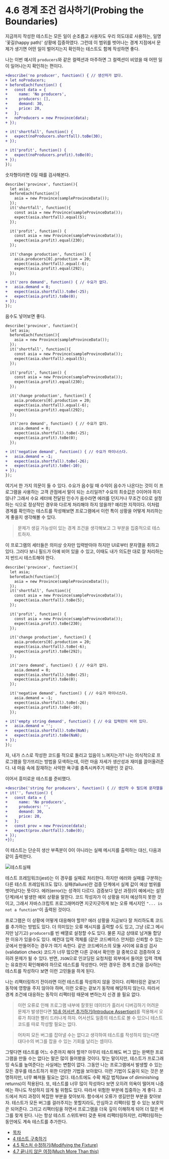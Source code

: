 # 4.6 경계 조건 검사하기(Probing the Boundaries)
지금까지 작성한 테스트는 모든 일이 순조롭고 사용자도 우리 의도대로 사용하는, 일명 '꽃길(happy path)' 상황에 집중하였다. 그런데 이 범위를 벗어나는 경계 지점에서 문제가 생기면 어떤 일이 벌어지는지 확인하는 테스트도 함께 작성하면 좋다.

나는 이번 예시의 `producers`와 같은 컬렉션과 마주하면 그 컬렉션이 비었을 때 어떤 일이 일어나는지 확인하는 편이다.

```diff
+describe('no producer', function() { // 생산자가 없다.
+ let noProducers;
+ beforeEach(function() {
+   const data = {
+     name: 'No producers',
+     producers: [],
+     demand: 30,
+     price: 20,
+   };
+   noProducers = new Province(data);
+ });

+ it('shortfall', function() {
+   expect(noProducers.shortfall).toBe(30);
+ });

+ it('profit', function() {
+   expect(noProducers.profit).toBe(0);
+ });
});
```

숫자형이라면 0일 때를 검사해본다.

```diff
describe('province', function(){
  let asia;
  beforeEach(function(){
    asia = new Province(sampleProvinceData());
  });
  it('shortfall', function(){
    const asia = new Province(sampleProvinceData());
    expect(asia.shortfall).equal(5);
  });

  it('profit', function() {
    const asia = new Province(sampleProvinceData());
    expect(asia.profit).equal(230);
  });

  it('change production', function() {
    asia.producers[0].production = 20;
    expect(asia.shortfall).equal(-6);
    expect(asia.profit).equal(292);
  });

+ it('zero demand', function() { // 수요가 없다.
+   asia.demand = 0;
+   expect(asia.shortfall).toBe(-25);
+   expect(asia.profit).toBe(0);
+ });
});
```

음수도 넣어보면 좋다.

```diff
describe('province', function(){
  let asia;
  beforeEach(function(){
    asia = new Province(sampleProvinceData());
  });
  it('shortfall', function(){
    const asia = new Province(sampleProvinceData());
    expect(asia.shortfall).equal(5);
  });

  it('profit', function() {
    const asia = new Province(sampleProvinceData());
    expect(asia.profit).equal(230);
  });

  it('change production', function() {
    asia.producers[0].production = 20;
    expect(asia.shortfall).equal(-6);
    expect(asia.profit).equal(292);
  });

  it('zero demand', function() { // 수요가 없다.
    asia.demand = 0;
    expect(asia.shortfall).toBe(-25);
    expect(asia.profit).toBe(0);
  });

+ it('negative demand', function() { // 수요가 마이너스다.
+   asia.demand = -1;
+   expect(asia.shortfall).toBe(-26);
+   expect(asia.profit).toBe(-10);
+ });
});
```

여기서 한 가지 의문이 들 수 있다. 수요가 음수일 때 수익이 음수가 나온다는 것이 이 프로그램을 사용하는 고객 관점에서 말이 되는 소리일까? 수요의 최솟값은 0이어야 하지 않나? 그래서 수요 세터에 전달된 인수가 음수라면 에러를 던지거나 무조건 0으로 설정하는 식으로 정상적인 경우와 다르게 처리해야 하지 않을까? 예리한 지적이다. 이처럼 경계를 확인하는 테스트를 작성해보면 프로그램에서 이런 특이 상황을 어떻게 처리하는 게 좋을지 생각해볼 수 있다.

> 문제가 생길 가능성이 있는 경계 조건을 생각해보고 그 부분을 집중적으로 테스트하자.

이 프로그램의 세터들은 의미상 숫자만 입력받아야 하지만 UI로부터 문자열을 취하고 있다. 그러다 보니 필드가 아예 비어 있을 수 있고, 이때도 내가 의도한 대로 잘 처리하는지 반드시 테스트해야 한다.

```diff
describe('province', function(){
  let asia;
  beforeEach(function(){
    asia = new Province(sampleProvinceData());
  });
  it('shortfall', function(){
    const asia = new Province(sampleProvinceData());
    expect(asia.shortfall).toBe(5);
  });

  it('profit', function() {
    const asia = new Province(sampleProvinceData());
    expect(asia.profit).toBe(230);
  });

  it('change production', function() {
    asia.producers[0].production = 20;
    expect(asia.shortfall).toBe(-6);
    expect(asia.profit).toBe(292);
  });

  it('zero demand', function() { // 수요가 없다.
    asia.demand = 0;
    expect(asia.shortfall).toBe(-25);
    expect(asia.profit).toBe(0);
  });

  it('negative demand', function() { // 수요가 마이너스다.
    asia.demand = -1;
    expect(asia.shortfall).toBe(-26);
    expect(asia.profit).toBe(-10);
  });

+ it('empty string demand', function() { // 수요 입력란이 비어 있다.
+   asia.demand = '';
+   expect(asia.shortfall).toBe(NaN);
+   expect(asia.profit).toBe(NaN);
+ });
});
```

자, 내가 스스로 작성한 코드를 적으로 돌리고 있음이 느껴지는가? 나는 의식적으로 프로그램을 망가뜨리는 방법을 모색하는데, 이런 마음 자세가 생산성과 재미를 끌어올려준다. 내 마음 속에 잠재하는 사악한 욕구를 충족시켜주기 때문인 것 같다.

이어서 흥미로운 테스트를 준비했다.

```diff
+describe('string for producers', function() { // 생산자 수 필드에 문자열을 대입한다.
+ it('', function() {
+   const data = {
+     name: 'No producers',
+     producers: '',
+     demand: 30,
+     price: 20,
+   };
+   const prov = new Province(data);
+   expect(prov.shortfall).toBe(0);
+ });
+});
```

이 테스트는 단순히 생산 부족분이 0이 아니라는 실패 메시지를 출력하는 대신, 다음과 같이 출력한다.

![테스트실패](4-6-string-for-producers.png)

테스트 프레임워크(jest)는 이 경우를 실패로 처리한다. 하지만 에러와 실패를 구분하는 다른 테스트 프레임워크도 많다. 실패(failure)란 검증 단계에서 실제 값이 예상 범위를 벗어났다는 뜻이다. 에러(error)는 성격이 다르다. 검증보다 앞선 과정(이 예에서는 설정 단계)에서 발생한 예외 상황을 말한다. 코드 작성자가 이 상황을 미처 예상하지 못한 것이고, 그래서 자바스크립트 프로그래머라면 지긋지긋하게 보는 오류 메시지인 `"... is not a function"`이 출력된 것이다.

프로그램은 이 상황에 어떻게 대응해야 할까? 에러 상황을 지금보다 잘 처리하도록 코드를 추가하는 방법도 있다. 더 의미있는 오류 메시지를 출력할 수도 있고, 그냥 (로그 메시지만 남기고) `producers`를 빈 배열로 설정할 수도 있다. 물론 지금 상태로 남겨둘 합당한 이유가 있을수도 있다. 예컨대 입력 객체를 (같은 코드베이스 안처럼) 신뢰할 수 있는 곳에서 만들어주는 경우가 여기 속한다. 같은 코드베이스의 모듈 사이에 유효성 검사(validation check) 코드가 너무 많으면 다른 곳에서 확인한 걸 중복으로 검증하여 오히려 문제가 될 수 있다. 반면, `JSON`으로 인코딩된 요청처럼 외부에서 들어온 입력 객체는 유효한지 확인해봐야 하므로 테스트를 작성한다. 어떤 경우든 경계 조건을 검사하는 테스트를 작성하다 보면 이런 고민들을 하게 된다.

나는 리팩터링하기 전이라면 이런 테스트를 작성하지 않을 것이다. 리팩터링은 겉보기 동작에 영향을 주지 않아야 하며, 이런 오류는 겉보기 동작에 해당하지 않는다. 따라서 경계 조건에 대응하는 동작이 리팩터링 때문에 변하는지 신경 쓸 필요 없다.

> 이런 오류로 인해 프로그램 내부에 잘못된 데이터가 흘러서 디버깅하기 어려운 문제가 발생한다면 [10.6 어서션 추가하기(Introduce Assertion)](https://github.com/wonder13662/refactoring-v2/blob/writing/chapter10/10-6.md)를 적용해서 오류가 최대한 빨리 드러나게 하자. 어서션도 일종의 테스트로 볼 수 있으니 테스트 코드를 따로 작성할 필요는 없다.

> 어차피 모든 버그를 잡아낼 수는 없다고 생각하여 테스트를 작성하지 않는다면 대다수의 버그를 잡을 수 있는 기회를 날리는 셈이다.

그렇다면 테스트를 어느 수준까지 해야 할까? 아무리 테스트해도 버그 없는 완벽한 프로그램을 만들 수는 없다는 말은 많이 들어봤을 것이다. 맞는 말이지만, 테스트가 프로그래밍 속도를 높여준다는 사실에는 변함이 없다. 그동안 나는 프로그램에서 발생할 수 있는 모든 경우를 테스트하기 위한 다양한 기법을 보아왔다. 이런 기법이 도움이 되는 것은 분명하지만, 너무 빠져들 필요는 없다. 테스트에도 수확 체감 법칙(law of diminishing returns)이 적용된다. 또, 테스트를 너무 많이 작성하다 보면 오히려 의욕이 떨어져 나중에는 하나도 작성하지 않게 될 위험도 있다. 따라서 위험한 부분에 집중하는 게 좋다. 코드에서 처리 과정이 복잡한 부분을 찾아보자. 함수에서 오류가 생길만한 부분을 찾아보자. 테스트가 모든 버그를 걸러주지는 못할지라도, 안심하고 리팩터링 할 수 있는 보호막은 되어준다. 그리고 리팩터링을 하면서 프로그램을 더욱 깊이 이해하게 되어 더 많은 버그를 찾게 된다. 나는 항상 테스트 스위트부터 갖춘 뒤에 리팩터링하지만, 리팩터링하는 동안에도 계속 테스트를 추가한다.

- [목차](https://github.com/wonder13662/refactoring-v2/blob/writing/README.md)
- [4 테스트 구축하기](https://github.com/wonder13662/refactoring-v2/blob/writing/chapter04)
- [4.5 픽스처 수정하기(Modifying the Fixture)](https://github.com/wonder13662/refactoring-v2/blob/writing/chapter04/4-5.md)
- [4.7 끝나지 않은 여정(Much More Than this)](https://github.com/wonder13662/refactoring-v2/blob/writing/chapter04/4-7.md)